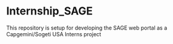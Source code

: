 # Internship_SAGE
This repository is setup for developing the SAGE web portal as a Capgemini/Sogeti USA Interns project
